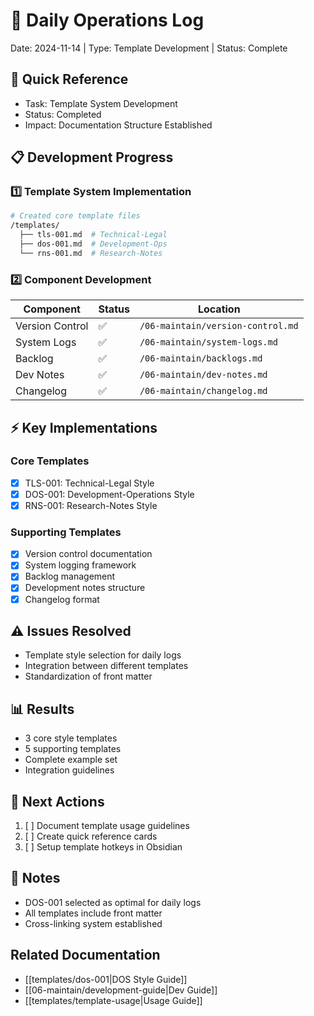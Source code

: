 # 🔧 Daily Operations Log
Date: 2024-11-14 | Type: Template Development | Status: Complete

## 🎯 Quick Reference
- Task: Template System Development
- Status: Completed
- Impact: Documentation Structure Established

## 📋 Development Progress

### 1️⃣ Template System Implementation
```bash
# Created core template files
/templates/
  ├── tls-001.md  # Technical-Legal
  ├── dos-001.md  # Development-Ops
  └── rns-001.md  # Research-Notes
```

### 2️⃣ Component Development
| Component | Status | Location |
|-----------|---------|-----------|
| Version Control | ✅ | `/06-maintain/version-control.md` |
| System Logs | ✅ | `/06-maintain/system-logs.md` |
| Backlog | ✅ | `/06-maintain/backlogs.md` |
| Dev Notes | ✅ | `/06-maintain/dev-notes.md` |
| Changelog | ✅ | `/06-maintain/changelog.md` |

## ⚡ Key Implementations

### Core Templates
- [x] TLS-001: Technical-Legal Style
- [x] DOS-001: Development-Operations Style
- [x] RNS-001: Research-Notes Style

### Supporting Templates
- [x] Version control documentation
- [x] System logging framework
- [x] Backlog management
- [x] Development notes structure
- [x] Changelog format

## ⚠️ Issues Resolved
- Template style selection for daily logs
- Integration between different templates
- Standardization of front matter

## 📊 Results
- 3 core style templates
- 5 supporting templates
- Complete example set
- Integration guidelines

## 🔄 Next Actions
1. [ ] Document template usage guidelines
2. [ ] Create quick reference cards
3. [ ] Setup template hotkeys in Obsidian

## 📝 Notes
- DOS-001 selected as optimal for daily logs
- All templates include front matter
- Cross-linking system established

## Related Documentation
- [[templates/dos-001|DOS Style Guide]]
- [[06-maintain/development-guide|Dev Guide]]
- [[templates/template-usage|Usage Guide]]